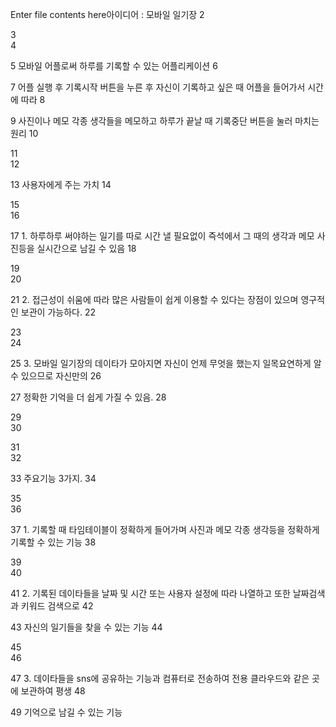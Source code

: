 Enter file contents here아이디어 : 모바일 일기장 
2 
 
3   
4 
 
5 모바일 어플로써 하루를 기록할 수 있는 어플리케이션 
6 
 
7 어플 실행 후 기록시작 버튼을 누른 후 자신이 기록하고 싶은 때 어플을 들어가서 시간에 따라 
8 
 
9 사진이나 메모 각종 생각들을 메모하고 하루가 끝날 때 기록중단 버튼을 눌러 마치는 원리 
10 
 
11   
12 
 
13 사용자에게 주는 가치 
14 
 
15   
16 
 
17 1. 하루하루 써야하는 일기를 따로 시간 낼 필요없이 즉석에서 그 때의 생각과 메모 사진등을 실시간으로 남길 수 있음 
18 
 
19   
20 
 
21 2. 접근성이 쉬움에 따라 많은 사람들이 쉽게 이용할 수 있다는 장점이 있으며 영구적인 보관이 가능하다. 
22 
 
23   
24 
 
25 3. 모바일 일기장의 데이타가 모아지면 자신이 언제 무엇을 했는지 일목요연하게 알 수 있으므로 자신만의 
26 
 
27     정확한 기억을 더 쉽게 가질 수 있음. 
28 
 
29   
30 
 
31   
32 
 
33 주요기능 3가지. 
34 
 
35   
36 
 
37 1. 기록할 때 타임테이블이 정확하게 들어가며 사진과 메모 각종 생각등을 정확하게 기록할 수 있는 기능 
38 
 
39   
40 
 
41 2. 기록된 데이타들을 날짜 및 시간 또는 사용자 설정에 따라 나열하고 또한 날짜검색과 키워드 검색으로 
42 
 
43     자신의 일기들을 찾을 수 있는 기능 
44 
 
45   
46 
 
47 3. 데이타들을 sns에 공유하는 기능과 컴퓨터로 전송하여 전용 클라우드와 같은 곳에 보관하여 평생 
48 
 
49     기억으로 남길 수 있는 기능 
